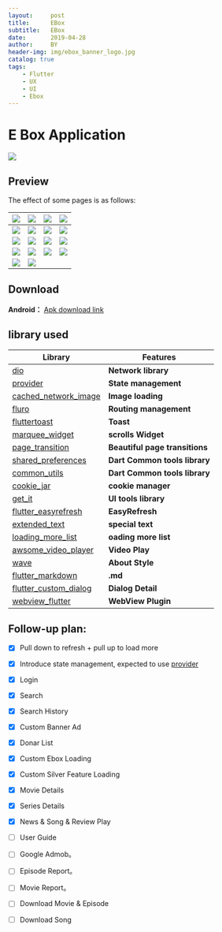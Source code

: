 ```yaml
---
layout:     post
title:      EBox
subtitle:   EBox 
date:       2019-04-28
author:     BY
header-img: img/ebox_banner_logo.jpg
catalog: true
tags:
    - Flutter
    - UX
    - UI
    - Ebox
---
```

# E Box Application 

<img src="https://kohtut.dev/img/logo.png"/>

## Preview

The effect of some pages is as follows:

| ![](https://kohtut.dev/img/Screenshot_1588094849.png) | ![](https://kohtut.dev/img/Screenshot_1588094861.png) | ![](https://kohtut.dev/img/Screenshot_1588094869.png) | ![](https://kohtut.dev/img/Screenshot_1588094875.png) |
|:-----------------------------------------------------:|:-----------------------------------------------------:|:-----------------------------------------------------:|:-----------------------------------------------------:|
| ![](https://kohtut.dev/img/Screenshot_1588094881.png) | ![](https://kohtut.dev/img/Screenshot_1588094887.png) | ![](https://kohtut.dev/img/Screenshot_1588094896.png) | ![](https://kohtut.dev/img/Screenshot_1588094900.png) |
| ![](https://kohtut.dev/img/Screenshot_1588094914.png) | ![](https://kohtut.dev/img/Screenshot_1588094939.png) | ![](https://kohtut.dev/img/Screenshot_1588094946.png) | ![](https://kohtut.dev/img/Screenshot_1588094977.png) |
| ![](https://kohtut.dev/img/Screenshot_1588094988.png) | ![](https://kohtut.dev/img/Screenshot_1588094994.png) | ![](https://kohtut.dev/img/Screenshot_1588094997.png) | ![](https://kohtut.dev/img/Screenshot_1588095016.png) |
| ![](https://kohtut.dev/img/Screenshot_1588095022.png) | ![](https://kohtut.dev/img/Screenshot_1588095028.png) |   |   |                                            

## Download

**Android：** [Apk download link](https://kohtut.dev/apk/app-release.apk)

## library used

| Library                                                                                    | Features                      |
|--------------------------------------------------------------------------------------------|-------------------------------|
| [dio](https://github.com/flutterchina/dio)                                                 | **Network library**           |
| [provider](https://github.com/rrousselGit/provider)                                        | **State management**          |
| [cached_network_image](https://github.com/renefloor/flutter_cached_network_image)          | **Image loading**             |
| [fluro](https://github.com/theyakka/fluro)                                                 | **Routing management**        |
| [fluttertoast](https://github.com/OpenFlutter/flutter_oktoast)                             | **Toast**                     |
| [marquee_widget](https://pub.dev/packages/marquee_widget)                                   | **scrolls Widget** |
| [page_transition](https://pub.dev/packages/page_transition)                                  | **Beautiful page transitions** |
| [shared_preferences](https://pub.dev/packages/shared_preferences)                               | **Dart Common tools library** |
| [common_utils](https://pub.dev/packages/common_utils)                                     | **Dart Common tools library** |
| [cookie_jar](https://pub.dev/packages/cookie_jar)                                       | **cookie manager** |
| [get_it](https://pub.dev/packages/get_it)                                           | **UI tools library** |
| [flutter_easyrefresh](https://pub.dev/packages/flutter_easyrefresh)                              | **EasyRefresh** |
| [extended_text](https://pub.dev/packages/extended_text)                                    | **special text** |
| [loading_more_list](https://pub.dev/packages/loading_more_list)                                | **oading more list** |
| [awsome_video_player](https://pub.dev/packages/awsome_video_player)                              | **Video Play** |
| [wave](https://pub.dev/packages/wave)                                             | **About Style** |
| [flutter_markdown](https://pub.dev/packages/flutter_markdown)                                 | **.md** |
| [flutter_custom_dialog](https://pub.dev/packages/flutter_custom_dialog)                            | **Dialog Detail** |
| [webview_flutter](https://github.com/flutter/plugins/tree/master/packages/webview_flutter) | **WebView Plugin**            |

## Follow-up plan:

* [x] Pull down to refresh + pull up to load more

* [x] Introduce state management, expected to use [provider](https://github.com/rrousselGit/provider)

* [x] Login

* [x] Search

* [x] Search History

* [x] Custom Banner Ad

* [x] Donar List

* [x] Custom Ebox Loading

* [x] Custom Silver Feature Loading

* [x] Movie Details

* [x] Series Details

* [x] News & Song & Review Play

* [ ] User Guide

* [ ] Google Admob。

* [ ] Episode Report。

* [ ] Movie Report。

* [ ] Download Movie & Episode

* [ ] Download Song
